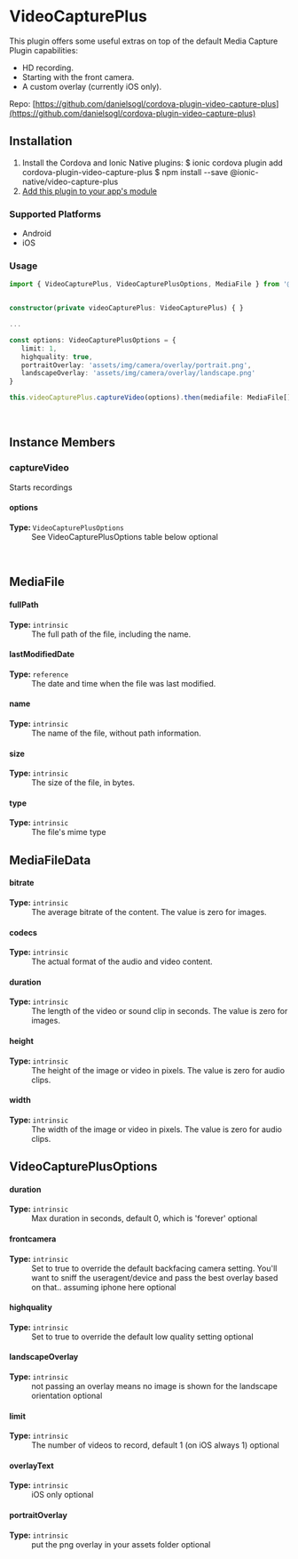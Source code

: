# VideoCapturePlus 


This plugin offers some useful extras on top of the default Media Capture Plugin capabilities:
- HD recording.
- Starting with the front camera.
- A custom overlay (currently iOS only).


Repo: [https://github.com/danielsogl/cordova-plugin-video-capture-plus](https://github.com/danielsogl/cordova-plugin-video-capture-plus)



## Installation 

<ol>
<li>Install the Cordova and Ionic Native plugins:
<code-block language="shell">$ ionic cordova plugin add cordova-plugin-video-capture-plus
$ npm install --save @ionic-native/video-capture-plus
</code-block>
</li>
<li><a href="/docs/native/#Add_Plugins_to_Your_App_Module">Add this plugin to your app's module</a></li>
</ol>



### Supported Platforms

* Android
* iOS




### Usage


```typescript
import { VideoCapturePlus, VideoCapturePlusOptions, MediaFile } from '@ionic-native/video-capture-plus';


constructor(private videoCapturePlus: VideoCapturePlus) { }

...

const options: VideoCapturePlusOptions = {
   limit: 1,
   highquality: true,
   portraitOverlay: 'assets/img/camera/overlay/portrait.png',
   landscapeOverlay: 'assets/img/camera/overlay/landscape.png'
}

this.videoCapturePlus.captureVideo(options).then(mediafile: MediaFile[] => console.log(mediafile), error => console.log('Something went wrong'));

```



<p><br></p>

## Instance Members

### captureVideo

Starts recordings

<dl>
<dt><h4>options</h4><strong>Type: </strong><code>VideoCapturePlusOptions</code></dt>
<dd>See VideoCapturePlusOptions table below <span class="tag">optional</span></dd>
</dl>

<p><br></p>

## MediaFile

<dl>
<dt><h4>fullPath</h4><strong>Type: </strong><code>intrinsic</code></dt>
<dd>The full path of the file, including the name.</dd><dt><h4>lastModifiedDate</h4><strong>Type: </strong><code>reference</code></dt>
<dd>The date and time when the file was last modified.</dd><dt><h4>name</h4><strong>Type: </strong><code>intrinsic</code></dt>
<dd>The name of the file, without path information.</dd><dt><h4>size</h4><strong>Type: </strong><code>intrinsic</code></dt>
<dd>The size of the file, in bytes.</dd><dt><h4>type</h4><strong>Type: </strong><code>intrinsic</code></dt>
<dd>The file's mime type</dd>
</dl>

## MediaFileData

<dl>
<dt><h4>bitrate</h4><strong>Type: </strong><code>intrinsic</code></dt>
<dd>The average bitrate of the content. The value is zero for images.</dd><dt><h4>codecs</h4><strong>Type: </strong><code>intrinsic</code></dt>
<dd>The actual format of the audio and video content.</dd><dt><h4>duration</h4><strong>Type: </strong><code>intrinsic</code></dt>
<dd>The length of the video or sound clip in seconds. The value is zero for images.</dd><dt><h4>height</h4><strong>Type: </strong><code>intrinsic</code></dt>
<dd>The height of the image or video in pixels. The value is zero for audio clips.</dd><dt><h4>width</h4><strong>Type: </strong><code>intrinsic</code></dt>
<dd>The width of the image or video in pixels. The value is zero for audio clips.</dd>
</dl>

## VideoCapturePlusOptions

<dl>
<dt><h4>duration</h4><strong>Type: </strong><code>intrinsic</code></dt>
<dd>Max duration in seconds, default 0, which is 'forever' <span class="tag">optional</span></dd><dt><h4>frontcamera</h4><strong>Type: </strong><code>intrinsic</code></dt>
<dd>Set to true to override the default backfacing camera setting.
You'll want to sniff the useragent/device and pass the best overlay based on that.. assuming iphone here <span class="tag">optional</span></dd><dt><h4>highquality</h4><strong>Type: </strong><code>intrinsic</code></dt>
<dd>Set to true to override the default low quality setting <span class="tag">optional</span></dd><dt><h4>landscapeOverlay</h4><strong>Type: </strong><code>intrinsic</code></dt>
<dd> not passing an overlay means no image is shown for the landscape orientation <span class="tag">optional</span></dd><dt><h4>limit</h4><strong>Type: </strong><code>intrinsic</code></dt>
<dd>The number of videos to record, default 1 (on iOS always 1) <span class="tag">optional</span></dd><dt><h4>overlayText</h4><strong>Type: </strong><code>intrinsic</code></dt>
<dd>iOS only <span class="tag">optional</span></dd><dt><h4>portraitOverlay</h4><strong>Type: </strong><code>intrinsic</code></dt>
<dd>put the png overlay in your assets folder <span class="tag">optional</span></dd>
</dl>

